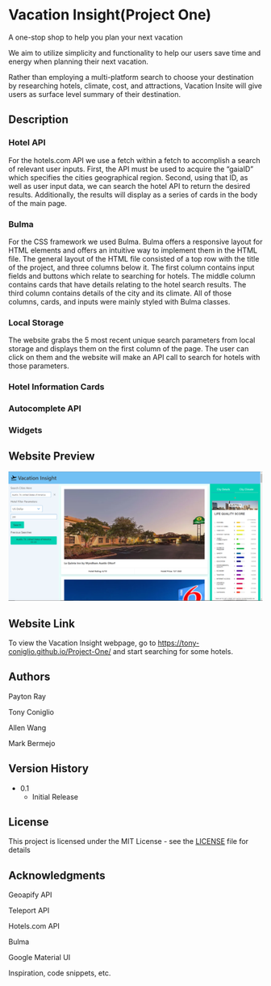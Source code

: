 # Vacation Insight(Project One)
A one-stop shop to help you plan your next vacation

We aim to utilize simplicity and functionality to help our users save time and energy when planning their next vacation. 

Rather than employing a multi-platform search to choose your destination by researching hotels, climate, cost, and attractions, Vacation Insite will give users as surface level summary of their destination.

## Description

### Hotel API

For the hotels.com API we use a fetch within a fetch to accomplish a search of relevant user inputs. First, the API must be used to acquire the “gaiaID” which specifies the cities geographical region. Second, using that ID, as well as user input data, we can search the hotel API to return the desired results. Additionally, the results will display as a series of cards in the body of the main page.

### Bulma

For the CSS framework we used Bulma. Bulma offers a responsive layout for HTML elements and offers an intuitive way to implement them in the HTML file. The general layout of the HTML file consisted of a top row with the title of the project, and three columns below it. The first column contains input fields and buttons which relate to searching for hotels. The middle column contains cards that have details relating to the hotel search results. The third column contains details of the city and its climate. All of those columns, cards, and inputs were mainly styled with Bulma classes.

### Local Storage

The website grabs the 5 most recent unique search parameters from local storage and displays them on the first column of the page. The user can click on them and the website will make an API call to search for hotels with those parameters.

### Hotel Information Cards


### Autocomplete API


### Widgets


## Website Preview
![Vacation Insight Webpage Preview](./assets/images/preview.png)

## Website Link
To view the Vacation Insight webpage, go to https://tony-coniglio.github.io/Project-One/ and start searching for some hotels.

## Authors
Payton Ray




Tony Coniglio




Allen Wang




Mark Bermejo





## Version History
* 0.1
    * Initial Release

## License

This project is licensed under the MIT License - see the <a href="LICENSE">LICENSE</a> file for details

## Acknowledgments
Geoapify API




Teleport API




Hotels.com API




Bulma




Google Material UI

Inspiration, code snippets, etc.
